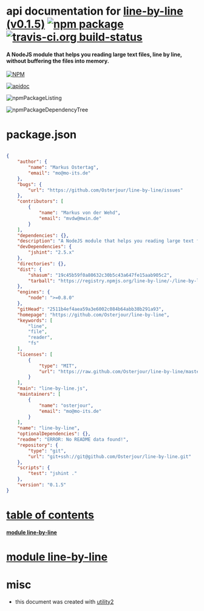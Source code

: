 # api documentation for  [line-by-line (v0.1.5)](https://github.com/Osterjour/line-by-line)  [![npm package](https://img.shields.io/npm/v/npmdoc-line-by-line.svg?style=flat-square)](https://www.npmjs.org/package/npmdoc-line-by-line) [![travis-ci.org build-status](https://api.travis-ci.org/npmdoc/node-npmdoc-line-by-line.svg)](https://travis-ci.org/npmdoc/node-npmdoc-line-by-line)
#### A NodeJS module that helps you reading large text files, line by line, without buffering the files into memory.

[![NPM](https://nodei.co/npm/line-by-line.png?downloads=true)](https://www.npmjs.com/package/line-by-line)

[![apidoc](https://npmdoc.github.io/node-npmdoc-line-by-line/build/screenCapture.buildNpmdoc.browser._2Fhome_2Ftravis_2Fbuild_2Fnpmdoc_2Fnode-npmdoc-line-by-line_2Ftmp_2Fbuild_2Fapidoc.html.png)](https://npmdoc.github.io/node-npmdoc-line-by-line/build/apidoc.html)

![npmPackageListing](https://npmdoc.github.io/node-npmdoc-line-by-line/build/screenCapture.npmPackageListing.svg)

![npmPackageDependencyTree](https://npmdoc.github.io/node-npmdoc-line-by-line/build/screenCapture.npmPackageDependencyTree.svg)



# package.json

```json

{
    "author": {
        "name": "Markus Ostertag",
        "email": "mo@mo-its.de"
    },
    "bugs": {
        "url": "https://github.com/Osterjour/line-by-line/issues"
    },
    "contributors": [
        {
            "name": "Markus von der Wehd",
            "email": "mvdw@mwin.de"
        }
    ],
    "dependencies": {},
    "description": "A NodeJS module that helps you reading large text files, line by line, without buffering the files into memory.",
    "devDependencies": {
        "jshint": "2.5.x"
    },
    "directories": {},
    "dist": {
        "shasum": "19c45b59f0a80632c30b5c43a647fe15aab905c2",
        "tarball": "https://registry.npmjs.org/line-by-line/-/line-by-line-0.1.5.tgz"
    },
    "engines": {
        "node": ">=0.8.0"
    },
    "gitHead": "2511b4ef4aea59a3e6002c084b64abb38b291a93",
    "homepage": "https://github.com/Osterjour/line-by-line",
    "keywords": [
        "line",
        "file",
        "reader",
        "fs"
    ],
    "licenses": [
        {
            "type": "MIT",
            "url": "https://raw.github.com/Osterjour/line-by-line/master/LICENSE.txt"
        }
    ],
    "main": "line-by-line.js",
    "maintainers": [
        {
            "name": "osterjour",
            "email": "mo@mo-its.de"
        }
    ],
    "name": "line-by-line",
    "optionalDependencies": {},
    "readme": "ERROR: No README data found!",
    "repository": {
        "type": "git",
        "url": "git+ssh://git@github.com/Osterjour/line-by-line.git"
    },
    "scripts": {
        "test": "jshint ."
    },
    "version": "0.1.5"
}
```



# <a name="apidoc.tableOfContents"></a>[table of contents](#apidoc.tableOfContents)

#### [module line-by-line](#apidoc.module.line-by-line)



# <a name="apidoc.module.line-by-line"></a>[module line-by-line](#apidoc.module.line-by-line)



# misc
- this document was created with [utility2](https://github.com/kaizhu256/node-utility2)
